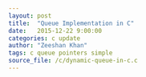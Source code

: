 ```yaml
---
layout: post
title:  "Queue Implementation in C"
date:   2015-12-22 9:00:00
categories: c update
author: "Zeeshan Khan"
tags: c queue pointers simple
source_file: /c/dynamic-queue-in-c.c
---
```


